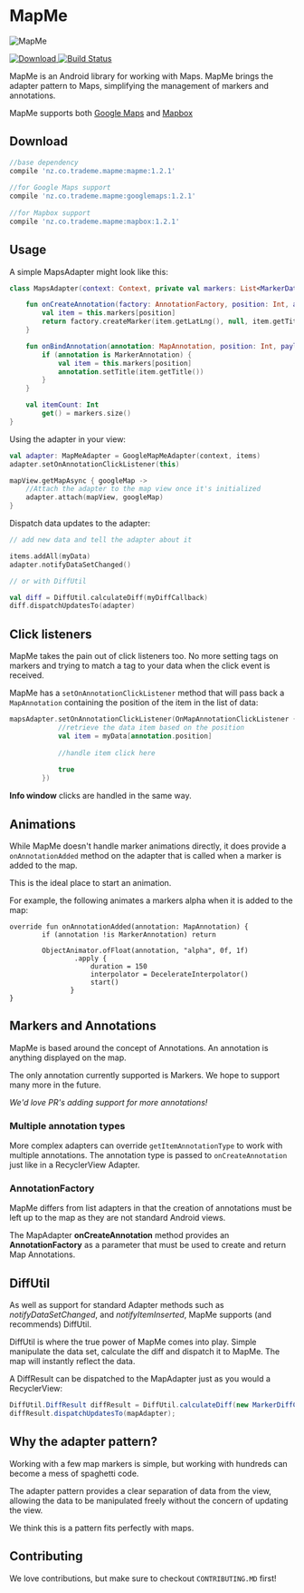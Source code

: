# MapMe

![MapMe](./img/feature.png)

[ ![Download](https://api.bintray.com/packages/trademe/MapMe/mapme/images/download.svg) ](https://bintray.com/trademe/MapMe/mapme/_latestVersion)
[![Build Status](https://travis-ci.org/TradeMe/MapMe.svg?branch=master)](https://travis-ci.org/TradeMe/MapMe)

MapMe is an Android library for working with Maps. MapMe brings the adapter pattern to Maps, simplifying the management of markers and annotations.

MapMe supports both [Google Maps](https://developers.google.com/maps/documentation/android-api/) and [Mapbox](https://www.mapbox.com/android-sdk/)


Download
-----

```groovy
//base dependency
compile 'nz.co.trademe.mapme:mapme:1.2.1'
  
//for Google Maps support
compile 'nz.co.trademe.mapme:googlemaps:1.2.1'
  
//for Mapbox support
compile 'nz.co.trademe.mapme:mapbox:1.2.1'

```

Usage
-----
A simple MapsAdapter might look like this:

```kotlin
class MapsAdapter(context: Context, private val markers: List<MarkerData>) : GoogleMapMeAdapter(context) {

    fun onCreateAnnotation(factory: AnnotationFactory, position: Int, annotationType: Int): MapAnnotation {
        val item = this.markers[position]
        return factory.createMarker(item.getLatLng(), null, item.getTitle())
    }

    fun onBindAnnotation(annotation: MapAnnotation, position: Int, payload: Any) {
        if (annotation is MarkerAnnotation) {
            val item = this.markers[position]
            annotation.setTitle(item.getTitle())
        }
    }

    val itemCount: Int
        get() = markers.size()
}

```

Using the adapter in your view:

```kotlin
val adapter: MapMeAdapter = GoogleMapMeAdapter(context, items)
adapter.setOnAnnotationClickListener(this)

mapView.getMapAsync { googleMap ->
    //Attach the adapter to the map view once it's initialized
    adapter.attach(mapView, googleMap)
}
```

Dispatch data updates to the adapter:

```kotlin
// add new data and tell the adapter about it

items.addAll(myData)
adapter.notifyDataSetChanged()

// or with DiffUtil

val diff = DiffUtil.calculateDiff(myDiffCallback)
diff.dispatchUpdatesTo(adapter)
```


Click listeners
-----
MapMe takes the pain out of click listeners too. No more setting tags on markers and trying to match a tag to your data when the click event is received.

MapMe has a `setOnAnnotationClickListener` method that will pass back a `MapAnnotation` containing the position of the item in the list of data:

```Kotlin
mapsAdapter.setOnAnnotationClickListener(OnMapAnnotationClickListener { annotation ->
            //retrieve the data item based on the position
            val item = myData[annotation.position]
            
            //handle item click here
            
            true
        })

```

**Info window** clicks are handled in the same way.

Animations
-----

While MapMe doesn't handle marker animations directly, it does provide a `onAnnotationAdded` method on the adapter that is called when a marker is added to the map.

This is the ideal place to start an animation.


For example, the following animates a markers alpha when it is added to the map:


```
override fun onAnnotationAdded(annotation: MapAnnotation) {
        if (annotation !is MarkerAnnotation) return

        ObjectAnimator.ofFloat(annotation, "alpha", 0f, 1f)
                .apply {
                    duration = 150
                    interpolator = DecelerateInterpolator()
                    start()
               }
}
```  
    

Markers and Annotations
-----
MapMe is based around the concept of Annotations. An annotation is anything displayed on the map.

The only annotation currently supported is Markers. We hope to support many more in the future.

*We'd love PR's adding support for more annotations!*


### Multiple annotation types
More complex adapters can override `getItemAnnotationType` to work with multiple annotations. The annotation type is passed to `onCreateAnnotation` just like in a RecyclerView Adapter.


### AnnotationFactory
MapMe differs from list adapters in that the creation of annotations must be left up to the map as they are not standard Android views.

The MapAdapter **onCreateAnnotation** method provides an **AnnotationFactory** as a parameter that must be used to create and return Map Annotations.


DiffUtil
-----
As well as support for standard Adapter methods such as *notifyDataSetChanged*, and *notifyItemInserted*, MapMe supports (and recommends) DiffUtil.

DiffUtil is where the true power of MapMe comes into play. Simple manipulate the data set, calculate the diff and dispatch it to MapMe. The map will instantly reflect the data.

A DiffResult can be dispatched to the MapAdapter just as you would a RecyclerView:

```java
DiffUtil.DiffResult diffResult = DiffUtil.calculateDiff(new MarkerDiffCallback(this.markers, newMarkers));
diffResult.dispatchUpdatesTo(mapAdapter);
```


Why the adapter pattern?
-----

Working with a few map markers is simple, but working with hundreds can become a mess of spaghetti code. 

The adapter pattern provides a clear separation of data from the view, allowing the data to be manipulated freely without the concern of updating the view.

We think this is a pattern fits perfectly with maps.


## Contributing

We love contributions, but make sure to checkout `CONTRIBUTING.MD` first!

